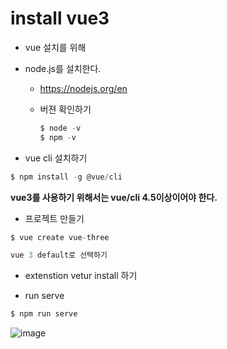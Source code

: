 # install vue3

- vue 설치를 위해
- node.js를 설치한다.
    - https://nodejs.org/en
    - 버젼 확인하기
        
        ```jsx
        $ node -v
        $ npm -v
        ```
        
- vue cli 설치하기

```jsx
$ npm install -g @vue/cli
```

**vue3를 사용하기 위해서는 vue/cli 4.5이상이어야 한다.**

- 프로젝트 만들기

```jsx
$ vue create vue-three

vue 3 default로 선택하기
```

- extenstion vetur install 하기

- run serve

```jsx
$ npm run serve
```

![image](https://th.bing.com/th?id=OSK.c2a605fbc0e687b2e1b4b90a7c445cdd&w=84&h=84&c=7&o=6&dpr=1.1&pid=SANGAM)